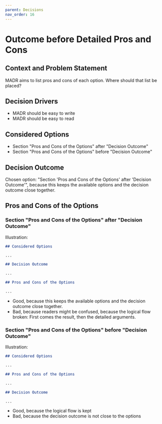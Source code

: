```yaml
---
parent: Decisions
nav_order: 16
---
```

# Outcome before Detailed Pros and Cons

## Context and Problem Statement

MADR aims to list pros and cons of each option.
Where should that list be placed?

## Decision Drivers

* MADR should be easy to write
* MADR should be easy to read

## Considered Options

* Section "Pros and Cons of the Options" after "Decision Outcome"
* Section "Pros and Cons of the Options" before "Decision Outcome"

## Decision Outcome

Chosen option: "Section 'Pros and Cons of the Options' after 'Decision Outcome'", because this keeps the available options and the decision outcome close together.

## Pros and Cons of the Options

### Section "Pros and Cons of the Options" after "Decision Outcome"

Illustration:

```markdown
## Considered Options

...

## Decision Outcome

...

## Pros and Cons of the Options

...
```

* Good, because this keeps the available options and the decision outcome close together.
* Bad, because readers might be confused, because the logical flow broken: First comes the result, then the detailed arguments.

### Section "Pros and Cons of the Options" before "Decision Outcome"

Illustration:

```markdown
## Considered Options

...

## Pros and Cons of the Options

...

## Decision Outcome

...
```

* Good, because the logical flow is kept
* Bad, because the decision outcome is not close to the options
